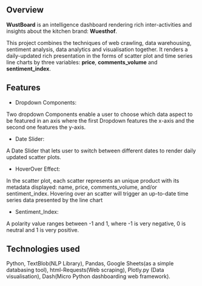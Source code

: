 ## Overview

**WustBoard** is an intelligence dashboard rendering rich inter-activities and insights about the kitchen brand: **Wuesthof**.

This project combines the techniques of web crawling, data warehousing, sentiment analysis, data analytics
and visualisation together.
It renders a daily-updated rich presentation in the forms of scatter plot and
time series line charts by three variables: **price**, **comments_volume** and **sentiment_index**.

## Features

* Dropdown Components:

Two dropdown Components enable a user to choose which data aspect to be featured in an axis where
the first Dropdown features the x-axis and the second one features the y-axis.

* Date Slider:

A Date Slider that lets user to switch between different dates to render daily updated scatter plots.

* HoverOver Effect:

In the scatter plot, each scatter represents an unique product with its metadata displayed: name, price,
comments_volume, and/or sentiment_index. Hovering over an scatter will trigger an up-to-date time series data presented by the line chart

* Sentiment_Index:

A polarity value ranges between -1 and 1, where -1 is very negative, 0 is neutral and 1 is very positive.


## Technologies used

Python, TextBlob(NLP Library), Pandas, Google Sheets(as a simple databasing tool), html-Requests(Web scraping),
Plotly.py (Data visualisation), Dash(Micro Python dashboarding web framework).
